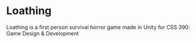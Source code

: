 # Loathing
Loathing is a first person survival horror game made in Unity for CSS 390: Game Design &amp; Development
